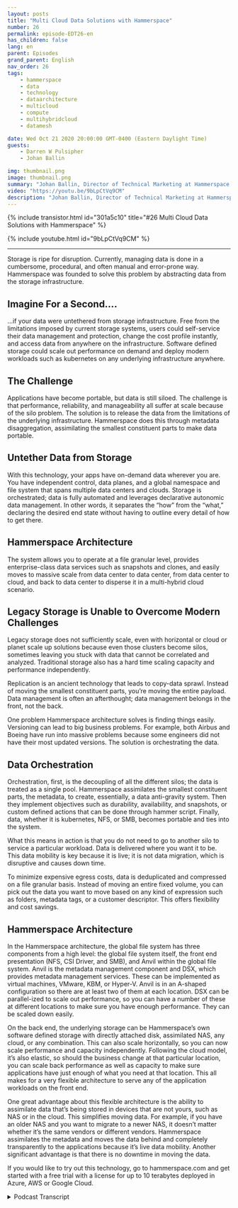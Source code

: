 ```yaml
---
layout: posts
title: "Multi Cloud Data Solutions with Hammerspace"
number: 26
permalink: episode-EDT26-en
has_children: false
lang: en
parent: Episodes
grand_parent: English
nav_order: 26
tags:
    - hammerspace
    - data
    - technology
    - dataarchitecture
    - multicloud
    - compute
    - multihybridcloud
    - datamesh

date: Wed Oct 21 2020 20:00:00 GMT-0400 (Eastern Daylight Time)
guests:
    - Darren W Pulsipher
    - Johan Ballin

img: thumbnail.png
image: thumbnail.png
summary: "Johan Ballin, Director of Technical Marketing at Hammerspace and Darren Pulsipher, Chief Solution Architect, Public Sector, at Intel discuss Hammerspace’s hybrid cloud technology that untethers data from storage infrastructure, providing data portability and performance."
video: "https://youtu.be/9bLpCtVq9CM"
description: "Johan Ballin, Director of Technical Marketing at Hammerspace and Darren Pulsipher, Chief Solution Architect, Public Sector, at Intel discuss Hammerspace’s hybrid cloud technology that untethers data from storage infrastructure, providing data portability and performance."
---
```


<div>
{% include transistor.html id="301a5c10" title="#26 Multi Cloud Data Solutions with Hammerspace" %}

{% include youtube.html id="9bLpCtVq9CM" %}
</div>

---

Storage is ripe for disruption. Currently, managing data is done in a cumbersome, procedural, and often manual and error-prone way. Hammerspace was founded to solve this problem by abstracting data from the storage infrastructure.

## Imagine For a Second….

…if your data were untethered from storage infrastructure. Free from the limitations imposed by current storage systems, users could self-service their data management and protection, change the cost profile instantly, and access data from anywhere on the infrastructure. Software defined storage could scale out performance on demand and deploy modern workloads such as kubernetes on any underlying infrastructure anywhere.

## The Challenge

Applications have become portable, but data is still siloed. The challenge is that performance, reliability, and manageability all suffer at scale because of the silo problem. The solution is to release the data from the limitations of the underlying infrastructure. Hammerspace does this through metadata disaggregation, assimilating the smallest constituent parts to make data portable.

## Untether Data from Storage

With this technology, your apps have on-demand data wherever you are. You have independent control, data planes, and a global namespace and file system that spans multiple data centers and clouds. Storage is orchestrated; data is fully automated and leverages declarative autonomic data management. In other words, it separates the “how” from the “what,” declaring the desired end state without having to outline every detail of how to get there.

## Hammerspace Architecture

The system allows you to operate at a file granular level, provides enterprise-class data services such as snapshots and clones, and easily moves to massive scale from data center to data center, from data center to cloud, and back to data center to disperse it in a multi-hybrid cloud scenario.

## Legacy Storage is Unable to Overcome Modern Challenges 

Legacy storage does not sufficiently scale, even with horizontal or cloud or planet scale up solutions because even those clusters become silos, sometimes leaving you stuck with data that cannot be correlated and analyzed. Traditional storage also has a hard time scaling capacity and performance independently.

Replication is an ancient technology that leads to copy-data sprawl. Instead of moving the smallest constituent parts, you’re moving the entire payload. Data management is often an afterthought; data management belongs in the front, not the back.

One problem Hammerspace architecture solves is finding things easily. Versioning can lead to big business problems. For example, both Airbus and Boeing have run into massive problems because some engineers did not have their most updated versions. The solution is orchestrating the data.

## Data Orchestration

Orchestration, first, is the decoupling of all the different silos; the data is treated as a single pool. Hammerspace assimilates the smallest constituent parts, the metadata, to create, essentially, a data anti-gravity system. Then they implement objectives such as durability, availability, and snapshots, or custom defined actions that can be done through hammer script. Finally, data, whether it is kubernetes, NFS, or SMB, becomes portable and ties into the system.

What this means in action is that you do not need to go to another silo to service a particular workload. Data is delivered where you want it to be. This data mobility is key because it is live; it is not data migration, which is disruptive and causes down time.

To minimize expensive egress costs, data is deduplicated and compressed on a file granular basis. Instead of moving an entire fixed volume, you can pick out the data you want to move based on any kind of expression such as folders, metadata tags, or a customer descriptor. This offers flexibility and cost savings.

## Hammerspace Architecture 

In the Hammerspace architecture, the global file system has three components from a high level: the global file system itself, the front end presentation (NFS, CSI Driver, and SMB), and Anvil within the global file system. Anvil is the metadata management component and DSX, which provides metadata management services. These can be implemented as virtual machines, VMware, KBM, or Hyper-V. Anvil is in an A-shaped configuration so there are at least two of them at each location. DSX can be parallel-ized to scale out performance, so you can have a number of these at different locations to make sure you have enough performance. They can be scaled down easily.

On the back end, the underlying storage can be Hammerspace’s own software defined storage with directly attached disk, assimilated NAS, any cloud, or any combination. This can also scale horizontally, so you can now scale performance and capacity independently. Following the cloud model, it’s also elastic, so should the business change at that particular location, you can scale back performance as well as capacity to make sure applications have just enough of what you need at that location. This all makes for a very flexible architecture to serve any of the application workloads on the front end.

One great advantage about this flexible architecture is the ability to assimilate data that’s being stored in devices that are not yours, such as NAS or in the cloud. This simplifies moving data. For example, if you have an older NAS and you want to migrate to a newer NAS, it doesn’t matter whether it’s the same vendors or different vendors. Hammerspace assimilates the metadata and moves the data behind and completely transparently to the applications because it’s live data mobility. Another significant advantage is that there is no downtime in moving the data.

If you would like to try out this technology, go to hammerspace.com and get started with a free trial with a license for up to 10 terabytes deployed in Azure, AWS or Google Cloud. 



<details>
<summary> Podcast Transcript </summary>

<p></p>

</details>
